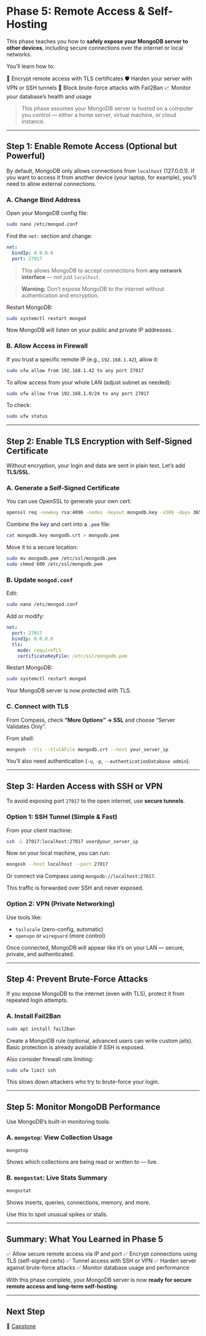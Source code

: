 # Phase 5: Remote Access & Self-Hosting

This phase teaches you how to **safely expose your MongoDB server to other devices**, including secure connections over the internet or local networks.

You’ll learn how to:

🔐 Encrypt remote access with TLS certificates
🛡️ Harden your server with VPN or SSH tunnels
🚫 Block brute-force attacks with Fail2Ban
📈 Monitor your database’s health and usage

> This phase assumes your MongoDB server is hosted on a computer you control — either a home server, virtual machine, or cloud instance.

---

## Step 1: Enable Remote Access (Optional but Powerful)

By default, MongoDB only allows connections from `localhost` (127.0.0.1). If you want to access it from another device (your laptop, for example), you’ll need to allow external connections.

### A. Change Bind Address

Open your MongoDB config file:

```bash
sudo nano /etc/mongod.conf
```

Find the `net:` section and change:

```yaml
net:
  bindIp: 0.0.0.0
  port: 27017
```

> This allows MongoDB to accept connections from **any network interface** — not just `localhost`.

> **Warning:** Don’t expose MongoDB to the internet without authentication and encryption.

Restart MongoDB:

```bash
sudo systemctl restart mongod
```

Now MongoDB will listen on your public and private IP addresses.

### B. Allow Access in Firewall

If you trust a specific remote IP (e.g., `192.168.1.42`), allow it:

```bash
sudo ufw allow from 192.168.1.42 to any port 27017
```

To allow access from your whole LAN (adjust subnet as needed):

```bash
sudo ufw allow from 192.168.1.0/24 to any port 27017
```

To check:

```bash
sudo ufw status
```

---

## Step 2: Enable TLS Encryption with Self-Signed Certificate

Without encryption, your login and data are sent in plain text. Let’s add **TLS/SSL**.

### A. Generate a Self-Signed Certificate

You can use OpenSSL to generate your own cert:

```bash
openssl req -newkey rsa:4096 -nodes -keyout mongodb.key -x509 -days 365 -out mongodb.crt
```

Combine the key and cert into a `.pem` file:

```bash
cat mongodb.key mongodb.crt > mongodb.pem
```

Move it to a secure location:

```bash
sudo mv mongodb.pem /etc/ssl/mongodb.pem
sudo chmod 600 /etc/ssl/mongodb.pem
```

### B. Update `mongod.conf`

Edit:

```bash
sudo nano /etc/mongod.conf
```

Add or modify:

```yaml
net:
  port: 27017
  bindIp: 0.0.0.0
  tls:
    mode: requireTLS
    certificateKeyFile: /etc/ssl/mongodb.pem
```

Restart MongoDB:

```bash
sudo systemctl restart mongod
```

Your MongoDB server is now protected with TLS.

### C. Connect with TLS

From Compass, check **“More Options” → SSL** and choose “Server Validates Only”.

From shell:

```bash
mongosh --tls --tlsCAFile mongodb.crt --host your_server_ip
```

You’ll also need authentication (`-u`, `-p`, `--authenticationDatabase admin`).

---

## Step 3: Harden Access with SSH or VPN

To avoid exposing port `27017` to the open internet, use **secure tunnels**.

### Option 1: SSH Tunnel (Simple & Fast)

From your client machine:

```bash
ssh -L 27017:localhost:27017 user@your_server_ip
```

Now on your local machine, you can run:

```bash
mongosh --host localhost --port 27017
```

Or connect via Compass using `mongodb://localhost:27017`.

This traffic is forwarded over SSH and never exposed.

### Option 2: VPN (Private Networking)

Use tools like:

* `tailscale` (zero-config, automatic)
* `openvpn` or `wireguard` (more control)

Once connected, MongoDB will appear like it’s on your LAN — secure, private, and authenticated.

---

## Step 4: Prevent Brute-Force Attacks

If you expose MongoDB to the internet (even with TLS), protect it from repeated login attempts.

### A. Install Fail2Ban

```bash
sudo apt install fail2ban
```

Create a MongoDB rule (optional, advanced users can write custom jails). Basic protection is already available if SSH is exposed.

Also consider firewall rate limiting:

```bash
sudo ufw limit ssh
```

This slows down attackers who try to brute-force your login.

---

## Step 5: Monitor MongoDB Performance

Use MongoDB’s built-in monitoring tools:

### A. `mongotop`: View Collection Usage

```bash
mongotop
```

Shows which collections are being read or written to — live.

### B. `mongostat`: Live Stats Summary

```bash
mongostat
```

Shows inserts, queries, connections, memory, and more.

Use this to spot unusual spikes or stalls.

---

## Summary: What You Learned in Phase 5

✅ Allow secure remote access via IP and port
✅ Encrypt connections using TLS (self-signed certs)
✅ Tunnel access with SSH or VPN
✅ Harden server against brute-force attacks
✅ Monitor database usage and performance

With this phase complete, your MongoDB server is now **ready for secure remote access and long-term self-hosting**.

---

## Next Step

🚀 [Capstone](https://github.com/tims-computer-academy/mongodb/blob/main/capstone.md)
